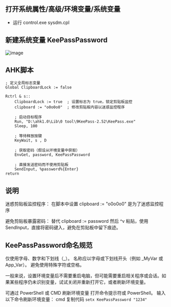 ## 打开系统属性/高级/环境变量/系统变量

- 运行 control.exe sysdm.cpl

## 新建系统变量 KeePassPassword

![image](https://github.com/user-attachments/assets/8a9f592a-9170-41b6-8084-9d2f64546abe)

## AHK脚本

```
; 定义全局标志变量
Global ClipboardLock := false

Rctrl & s::
    ClipboardLock := true  ; 设置标志为 true，锁定剪贴板监控
    clipboard := "o0o0o0"  ; 修改剪贴板内容以迷惑监控程序
    
    ; 启动目标程序
    Run, "D:\ahk1.0\Lib\0 tool\9KeePass-2.52\KeePass.exe"
    Sleep, 100
    
    ; 等待释放按键
    KeyWait, s , D
    
    ; 获取密码（假设从环境变量中获取）
    EnvGet, password, KeePassPassword
    
    ; 直接发送密码而不使用剪贴板
    SendInput, %password%{Enter}
return
```

## 说明

迷惑剪贴板监控程序：
在脚本中设置 clipboard := "o0o0o0" 是为了迷惑监控程序

避免剪贴板暴露密码：
替代 clipboard := password 然后 ^v 粘贴，使用 SendInput，直接将密码键入，避免在剪贴板中留下痕迹。

## KeePassPassword命名规范

仅使用字母、数字和下划线（_）。
名称应以字母或下划线开头（例如 _MyVar 或 App_Var）。
避免使用特殊字符或空格。

一般来说，设置环境变量后不需要重启电脑，但可能需要重启相关程序或会话。如果某些程序仍未识别变量，试试关闭并重新打开它，或者刷新环境变量。

可通过 PowerShell 或 CMD 刷新环境变量
打开命令提示符或 PowerShell。
输入以下命令刷新环境变量：
cmd
复制代码
`setx KeePassPassword "1234"`
